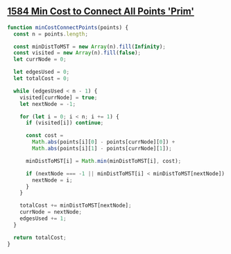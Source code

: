 ## [1584 Min Cost to Connect All Points 'Prim'](https://leetcode.com/problems/min-cost-to-connect-all-points/description/)

<!-- notecardId: 1750350897975 -->

```js
function minCostConnectPoints(points) {
  const n = points.length;

  const minDistToMST = new Array(n).fill(Infinity);
  const visited = new Array(n).fill(false);
  let currNode = 0;

  let edgesUsed = 0;
  let totalCost = 0;

  while (edgesUsed < n - 1) {
    visited[currNode] = true;
    let nextNode = -1;

    for (let i = 0; i < n; i += 1) {
      if (visited[i]) continue;

      const cost =
        Math.abs(points[i][0] - points[currNode][0]) +
        Math.abs(points[i][1] - points[currNode][1]);

      minDistToMST[i] = Math.min(minDistToMST[i], cost);

      if (nextNode === -1 || minDistToMST[i] < minDistToMST[nextNode]) {
        nextNode = i;
      }
    }

    totalCost += minDistToMST[nextNode];
    currNode = nextNode;
    edgesUsed += 1;
  }

  return totalCost;
}
```
